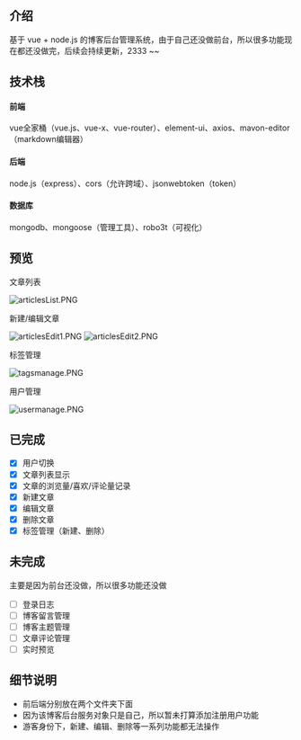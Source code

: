 ## 介绍

基于 vue + node.js 的博客后台管理系统，由于自己还没做前台，所以很多功能现在都还没做完，后续会持续更新，2333 ~~

## 技术栈

#### 前端

vue全家桶（vue.js、vue-x、vue-router）、element-ui、axios、mavon-editor（markdown编辑器）

#### 后端

node.js（express）、cors（允许跨域）、jsonwebtoken（token）

#### 数据库

mongodb、mongoose（管理工具）、robo3t（可视化）

## 预览

文章列表

![articlesList.PNG](https://i.loli.net/2020/03/30/cgr2fJCNMQOo5we.png)

新建/编辑文章

![articlesEdit1.PNG](https://i.loli.net/2020/03/30/voDH871fWq2NCgF.png)
![articlesEdit2.PNG](https://i.loli.net/2020/03/30/Q9OusCFin1pfWGj.png)

标签管理

![tagsmanage.PNG](https://i.loli.net/2020/03/22/f4AWFhik9uCI6Z2.png)

用户管理

![usermanage.PNG](https://i.loli.net/2020/03/22/pt12hbVWIqKQNAJ.png)

## 已完成

- [x] 用户切换
- [x] 文章列表显示
- [x] 文章的浏览量/喜欢/评论量记录
- [x] 新建文章
- [x] 编辑文章
- [x] 删除文章
- [x] 标签管理（新建、删除）

## 未完成

主要是因为前台还没做，所以很多功能还没做

- [ ] 登录日志
- [ ] 博客留言管理
- [ ] 博客主题管理
- [ ] 文章评论管理
- [ ] 实时预览

## 细节说明

- 前后端分别放在两个文件夹下面
- 因为该博客后台服务对象只是自己，所以暂未打算添加注册用户功能
- 游客身份下，新建、编辑、删除等一系列功能都无法操作